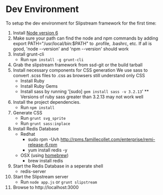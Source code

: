 # Dev Environment

To setup the dev environment for Slipstream framework for the first time:

1. Install [Node version 6](https://nodejs.org/en/download/releases/)
2. Make sure your path can find the node and npm commands by adding export PATH="/usr/local/bin:$PATH" to .profile, .bashrc, etc. If all is good, 'node --version' and 'npm --version' should work
3. Install grunt-cli
   * Run ```npm install -g grunt-cli```
4. Grab the slipstream framework from ssd-git or the build tarball
5. Install necessary components for CSS generation
   We use sass to convert .scss files to .css as browsers still understand only CSS
   * Install Ruby
   * Install Ruby Gems
   * Install sass by running '[sudo] ```gem install sass -v 3.2.13```'
   ** Versions of ruby sass greater than 3.2.13 may not work well
6. Install the project dependencies.
   * Run ```npm install```
7. Generate CSS
   * Run ```grunt svg_sprite```
   * Run ```grunt sass:inplace```
8. Install Redis Database
   * Redhat
     * sudo rpm -Uvh http://rpms.famillecollet.com/enterprise/remi-release-6.rpm  
     * yum install redis -y
   * OSX (using [homebrew](https://brew.sh))
     * brew install redis
9. Start the Redis Database in a seperate shell
   * redis-server
10. Start the Slipstream server
    * Run ```node app.js``` or ```grunt slipstream```
11. Browse to http://localhost:3000